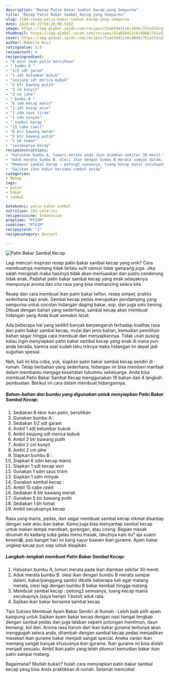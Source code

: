 ```yaml
---
description: "Resep Patin Bakar Sambal Kecap yang Sempurna"
title: "Resep Patin Bakar Sambal Kecap yang Sempurna"
slug: 1184-resep-patin-bakar-sambal-kecap-yang-sempurna
date: 2020-08-22T00:28:06.550Z
image: https://img-global.cpcdn.com/recipes/51a659d11c6c4866/751x532cq70/patin-bakar-sambal-kecap-foto-resep-utama.jpg
thumbnail: https://img-global.cpcdn.com/recipes/51a659d11c6c4866/751x532cq70/patin-bakar-sambal-kecap-foto-resep-utama.jpg
cover: https://img-global.cpcdn.com/recipes/51a659d11c6c4866/751x532cq70/patin-bakar-sambal-kecap-foto-resep-utama.jpg
author: Mabelle Ruiz
ratingvalue: 3.8
reviewcount: 4
recipeingredient:
- "8 ekor ikan patin bersihkan"
- " bumbu A "
- "1/2 sdt garam"
- "1 sdt ketumbar bubuk"
- "seujung sdt merica bubuk"
- "2 btr bawang putih"
- "2 cm kunyit"
- "2 cm jahe"
- " bumbu B "
- "6 sdm kecap manis"
- "1 sdt kecap asin"
- "1 sdm saus tiram"
- "1 sdm minyak"
- " sambal kecap "
- "15 cabe rawit"
- "6 btr bawang merah"
- "5 btr bawang putih"
- "1 bh tomat"
- "secukupnya kecap"
recipeinstructions:
- "Haluskan bumbu A, lumuri merata pada ikan diamkan sekitar 30 menit."
- "Aduk merata bumbu B. olesi ikan dengan bumbu B merata sampai dalam, bakar/panggang sambil dibalik beberapa kali agar matang merata, olesi lagi dengan bumbu B bakar kembali hingga matang."
- "Membuat sambal kecap : potong2 semuanya, tuang kecap manis secukupnya (saya hampir 1 botol) aduk rata."
- "Sajikan ikan bakar bersama sambal kecap"
categories:
- Resep
tags:
- patin
- bakar
- sambal

katakunci: patin bakar sambal 
nutrition: 261 calories
recipecuisine: Indonesian
preptime: "PT25M"
cooktime: "PT41M"
recipeyield: "1"
recipecategory: Dessert

---
```



![Patin Bakar Sambal Kecap](https://img-global.cpcdn.com/recipes/51a659d11c6c4866/751x532cq70/patin-bakar-sambal-kecap-foto-resep-utama.jpg)

Lagi mencari inspirasi resep patin bakar sambal kecap yang unik? Cara membuatnya memang tidak terlalu sulit namun tidak gampang juga. Jika salah mengolah maka hasilnya tidak akan memuaskan dan justru cenderung tidak enak. Padahal patin bakar sambal kecap yang enak selayaknya mempunyai aroma dan cita rasa yang bisa memancing selera kita.

Resep dan cara membuat ikan patin bakar teflon. resep simpel, praktis sederhana tapi enak. Sambal kecap pedas merupakan pendamping yang sempurna untuk cocolan hidangan daging bakar, sop, dan juga soto bening. Dibuat dengan bahan yang sederhana, sambal kecap akan membuat hidangan yang Anda buat semakin lezat.

Ada beberapa hal yang sedikit banyak berpengaruh terhadap kualitas rasa dari patin bakar sambal kecap, mulai dari jenis bahan, kemudian pemilihan bahan segar hingga cara membuat dan menyajikannya. Tidak usah pusing kalau ingin menyiapkan patin bakar sambal kecap yang enak di mana pun anda berada, karena asal sudah tahu triknya maka hidangan ini dapat jadi suguhan spesial.


Nah, kali ini kita coba, yuk, siapkan patin bakar sambal kecap sendiri di rumah. Tetap berbahan yang sederhana, hidangan ini bisa memberi manfaat dalam membantu menjaga kesehatan tubuhmu sekeluarga. Anda bisa membuat Patin Bakar Sambal Kecap menggunakan 19 bahan dan 4 langkah pembuatan. Berikut ini cara dalam membuat hidangannya.

<!--inarticleads1-->

##### Bahan-bahan dan bumbu yang digunakan untuk menyiapkan Patin Bakar Sambal Kecap:

1. Sediakan 8 ekor ikan patin, bersihkan
1. Gunakan  bumbu A :
1. Sediakan 1/2 sdt garam
1. Ambil 1 sdt ketumbar bubuk
1. Ambil seujung sdt merica bubuk
1. Ambil 2 btr bawang putih
1. Ambil 2 cm kunyit
1. Ambil 2 cm jahe
1. Siapkan  bumbu B :
1. Siapkan 6 sdm kecap manis
1. Siapkan 1 sdt kecap asin
1. Gunakan 1 sdm saus tiram
1. Siapkan 1 sdm minyak
1. Gunakan  sambal kecap :
1. Ambil 15 cabe rawit
1. Sediakan 6 btr bawang merah
1. Gunakan 5 btr bawang putih
1. Sediakan 1 bh tomat
1. Ambil secukupnya kecap


Rasa yang manis, pedas, dan segar membuat sambal kecap nikmat disantap dengan sate atau ikan bakar. Kamu juga bisa menyantap sambal kecap untuk makan tempe mendoan, gorengan, atau cireng. Bagian masak dirumah itu kadang suka galau menu masak, takutnya kalo itu² aja suami bosen😁, pas banget hari ini kang sayur bawain ikan gurame. Ayam bakar ungkep kecap pun siap untuk disajikan. 

<!--inarticleads2-->

##### Langkah-langkah membuat Patin Bakar Sambal Kecap:

1. Haluskan bumbu A, lumuri merata pada ikan diamkan sekitar 30 menit.
1. Aduk merata bumbu B. olesi ikan dengan bumbu B merata sampai dalam, bakar/panggang sambil dibalik beberapa kali agar matang merata, olesi lagi dengan bumbu B bakar kembali hingga matang.
1. Membuat sambal kecap : potong2 semuanya, tuang kecap manis secukupnya (saya hampir 1 botol) aduk rata.
1. Sajikan ikan bakar bersama sambal kecap


Tips Sukses Membuat Ayam Bakar Sendiri di Rumah : Lebih baik pilih ayam kampung untuk Sajikan ayam bakar kecap dengan nasi hangat lengkap dengan sambal pedas dan juga lalaban seperti potongan mentimun, daun kemangi, kol dan. Aroma rasa harum dari ikan bakar gurame tentunya akan menggugah selera anda, ditambah dengan sambal kecap pedas menjadikan masakan ikan gurame bakar menjadi sangat special. Aneka varian ikan memang sangat banyak khususnya ikan gurame. Ikan gurame ini bisa diolah menjadi sesuatu. Ambil ikan patin yang telah dilumuri kemudian bakar ikan patin sampai matang. 

Bagaimana? Mudah bukan? Itulah cara menyiapkan patin bakar sambal kecap yang bisa Anda praktikkan di rumah. Selamat mencoba!
